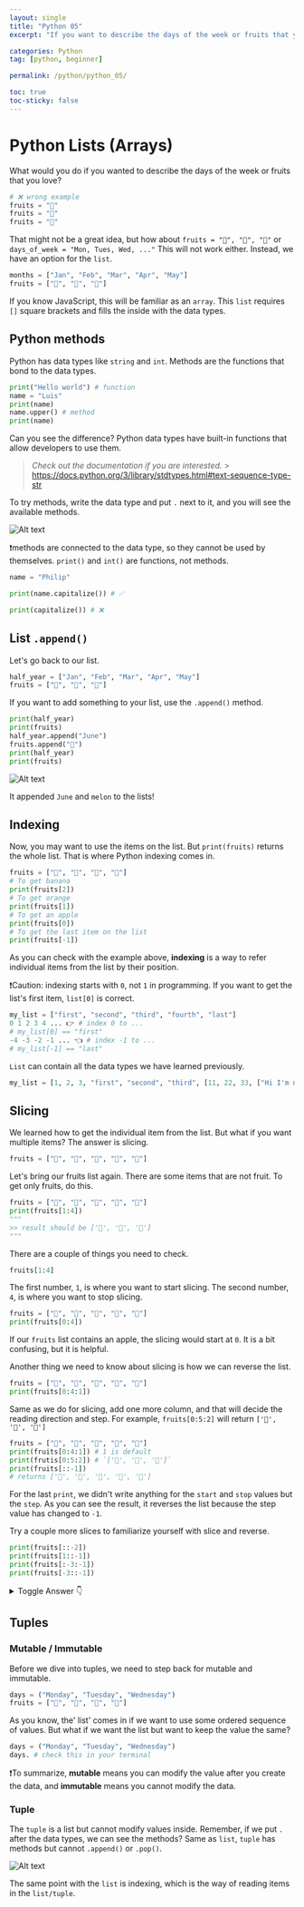 ```yaml
---
layout: single
title: "Python 05"
excerpt: "If you want to describe the days of the week or fruits that you love, what would you do?"

categories: Python
tag: [python, beginner]

permalink: /python/python_05/

toc: true
toc-sticky: false
---
```


# Python Lists (Arrays)

What would you do if you wanted to describe the days of the week or fruits that you love?

```python
# ❌ wrong example
fruits = "🍎"
fruits = "🍊"
fruits = "🍌"
```

That might not be a great idea, but how about `fruits = "🍎", "🍊", "🍌"` or `days_of_week = "Mon, Tues, Wed, ..."`
This will not work either. Instead, we have an option for the `list`.

```python
months = ["Jan", "Feb", "Mar", "Apr", "May"]
fruits = ["🍎", "🍊", "🍌"]
```

If you know JavaScript, this will be familiar as an `array`. This `list` requires `[]` square brackets and fills the inside with the data types.

## Python methods

Python has data types like `string` and `int`. Methods are the functions that bond to the data types.

```python
print("Hello world") # function
name = "Luis"
print(name)
name.upper() # method
print(name)
```

Can you see the difference? Python data types have built-in functions that allow developers to use them.

> _Check out the documentation if you are interested._ > https://docs.python.org/3/library/stdtypes.html#text-sequence-type-str

To try methods, write the data type and put `.` next to it, and you will see the available methods.

![Alt text](</images/2023-03-01-python_05/Screen Shot 2023-03-01 at 5.16.13 PM.png>)

❗methods are connected to the data type, so they cannot be used by themselves. `print()` and `int()` are functions, not methods.

```python
name = "Philip"

print(name.capitalize()) # ✅

print(capitalize()) # ❌
```

## List `.append()`

Let's go back to our list.

```python
half_year = ["Jan", "Feb", "Mar", "Apr", "May"]
fruits = ["🍎", "🍊", "🍌"]
```

If you want to add something to your list, use the `.append()` method.

```python
print(half_year)
print(fruits)
half_year.append("June")
fruits.append("🍈")
print(half_year)
print(fruits)
```

![Alt text](</images/2023-03-01-python_05/Screen Shot 2023-03-01 at 5.24.26 PM.png>)

It appended `June` and `melon` to the lists!

## Indexing

Now, you may want to use the items on the list. But `print(fruits)` returns the whole list.
That is where Python indexing comes in.

```python
fruits = ["🍎", "🍊", "🍌", "🍈"]
# To get banana
print(fruits[2])
# To get orange
print(fruits[1])
# To get an apple
print(fruits[0])
# To get the last item on the list
print(fruits[-1])
```

As you can check with the example above, **indexing** is a way to refer individual items from the list by their position.

❗Caution: indexing starts with `0`, not `1` in programming.
If you want to get the list's first item, `list[0]` is correct.

```python
my_list = ["first", "second", "third", "fourth", "last"]
0 1 2 3 4 ... 👉 # index 0 to ...
# my_list[0] == "first"
-4 -3 -2 -1 ... 👈 # index -1 to ...
# my_list[-1] == "last"
```

`List` can contain all the data types we have learned previously.

```python
my_list = [1, 2, 3, "first", "second", "third", [11, 22, 33, ["Hi I'm nested list", "hello"]], True, False]
```

## Slicing

We learned how to get the individual item from the list. But what if you want multiple items? The answer is slicing.

```python
fruits = ["🚗", "🍊", "🍌", "🍈", "🍹"]
```

Let's bring our fruits list again. There are some items that are not fruit. To get only fruits, do this.

```python
fruits = ["🚗", "🍊", "🍌", "🍈", "🍹"]
print(fruits[1:4])
"""
>> result should be ['🍊', '🍌', '🍈']
"""
```

There are a couple of things you need to check.

```python
fruits[1:4]
```

The first number, `1`, is where you want to start slicing. The second number, `4`, is where you want to stop slicing.

```python
fruits = ["🍎", "🍊", "🍌", "🍈", "🍹"]
print(fruits[0:4])
```

If our `fruits` list contains an apple, the slicing would start at `0`. It is a bit confusing, but it is helpful.

Another thing we need to know about slicing is how we can reverse the list.

```python
fruits = ["🍎", "🍊", "🍌", "🍈", "🍹"]
print(fruits[0:4:1])
```

Same as we do for slicing, add one more column, and that will decide the reading direction and step.
For example, `fruits[0:5:2]` will return `['🍎', '🍌', '🍹']`

```python
fruits = ["🍎", "🍊", "🍌", "🍈", "🍹"]
print(fruits[0:4:1]) # 1 is default
print(frutis[0:5:2]) # `['🍎', '🍌', '🍹']`
print(fruits[::-1])
# returns ['🍹', '🍈', '🍌', '🍊', '🍎']
```

For the last `print`, we didn't write anything for the `start` and `stop` values but the `step`. As you can see the result, it reverses the list because the step value has changed to `-1`.

Try a couple more slices to familiarize yourself with slice and reverse.

```python
print(fruits[::-2])
print(fruits[1::-1])
print(fruits[:-3:-1])
print(fruits[-3::-1])
```

<details>
  <summary>Toggle Answer 👇</summary>
  <div markdown="1">

![Alt text](</images/2023-03-01-python_05/Screen Shot 2023-03-01 at 9.33.19 PM.png>)

  </div>
</details>

## Tuples

### Mutable / Immutable

Before we dive into tuples, we need to step back for mutable and immutable.

```python
days = ("Monday", "Tuesday", "Wednesday")
fruits = ["🍎", "🍊", "🍌", "🍈"]
```

As you know, the' list' comes in if we want to use some ordered sequence of values. But what if we want the list but want to keep the value the same?

```python
days = ("Monday", "Tuesday", "Wednesday")
days. # check this in your terminal
```

❗To summarize, **mutable** means you can modify the value after you create the data, and **immutable** means you cannot modify the data.

### Tuple

The `tuple` is a list but cannot modify values inside. Remember, if we put `.` after the data types, we can see the methods? Same as `list`, `tuple` has methods but cannot `.append()` or `.pop()`.

![Alt text](</images/2023-03-01-python_05/Screen Shot 2023-03-01 at 9.45.40 PM.png>)

The same point with the `list` is indexing, which is the way of reading items in the `list/tuple`.
